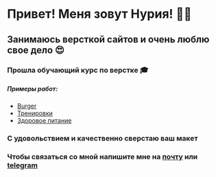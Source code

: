 # Привет! Меня зовут Нурия! 👋😃

## Занимаюсь версткой сайтов и очень люблю свое дело 😍
### Прошла обучающий курс по верстке 🎓

##### Примеры работ:
* [Burger](https://nuri-tix.github.io/Module01-Burger/)
* [Тренировки](https://nuri-tix.github.io/Module01-Gym/)
* [Здоровое питание]( https://nuri-tix.github.io/Module02-Shop/dist/) 

### С удовольствием и качественно сверстаю ваш макет

### Чтобы связаться со мной напишите мне на [почту](n.skilful@gmail.com) или [telegram](@nuri_tix) 

